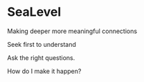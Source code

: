 # SeaLevel

Making deeper more meaningful connections 

Seek first to understand 

Ask the right questions. 

How do I make it happen?
